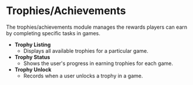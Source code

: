 # Trophies/Achievements

The trophies/achievements module manages the rewards players can earn by completing specific tasks in games.

- **Trophy Listing**
  - Displays all available trophies for a particular game.
- **Trophy Status**
  - Shows the user's progress in earning trophies for each game.
- **Trophy Unlock**
  - Records when a user unlocks a trophy in a game.

